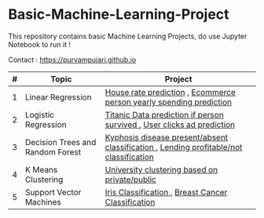 # Basic-Machine-Learning-Project

This repository contains basic Machine Learning Projects, do use Jupyter Notebook to run it !

Contact : https://purvampujari.github.io

|  #  |           Topic           |                        Project                       | 
|-----|-------------------------- | -----------------------------------------------------|
1 | Linear Regression | [ House rate prediction](https://github.com/PurvamPujari/House-prediction-using-linear-regression) , [Ecommerce person yearly spending prediction](https://github.com/PurvamPujari/E-Commerce-prediction-using-Linear-Regression)||
2 | Logistic Regression | [ Titanic Data prediction if person survived ](https://github.com/PurvamPujari/Titanic-Data-prediction-using-Logistic-Regression) , [ User clicks ad prediction ](https://github.com/PurvamPujari/User-ad-prediction-using-Logistic-Regression)||
3 | Decision Trees and Random Forest | [ Kyphosis disease present/absent classification ](https://github.com/PurvamPujari/kyphosis-classification-using-Decision-Trees-and-Random-Forests) , [ Lending profitable/not classification ](https://github.com/PurvamPujari/Lending-classification-using-Decision-Trees-and-Random-Forest-Project)||
4 | K Means Clustering | [ University clustering based on private/public ](https://github.com/PurvamPujari/university-clustering-using-K-Means-Clustering-Project) ||
5 | Support Vector Machines | [ Iris Classification ](https://github.com/PurvamPujari/Iris-classification-using-Support-Vector-Machines-Project) , [ Breast Cancer Classification ](https://github.com/PurvamPujari/Breast-Cancer-classification-using-Support-Vector-Machines)||
